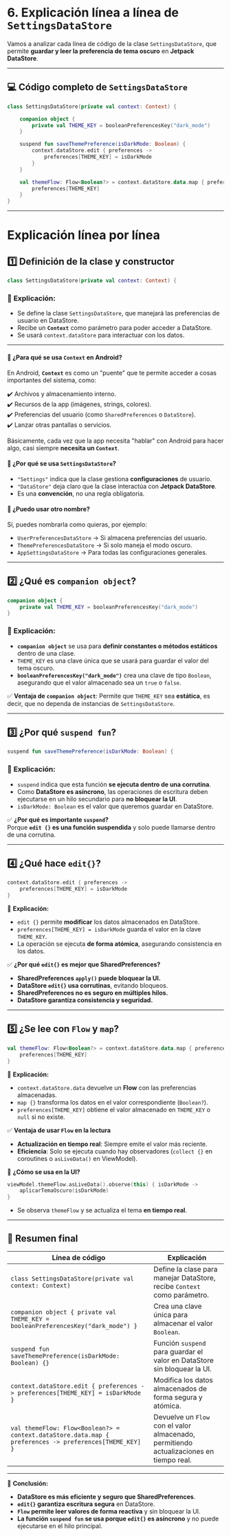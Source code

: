 # **6. Explicación línea a línea de `SettingsDataStore`**

Vamos a analizar cada línea de código de la clase `SettingsDataStore`, que permite **guardar y leer la preferencia de tema oscuro** en **Jetpack DataStore**.

---

## **💻 Código completo de `SettingsDataStore`**

```kotlin
class SettingsDataStore(private val context: Context) {

    companion object {
        private val THEME_KEY = booleanPreferencesKey("dark_mode")
    }

    suspend fun saveThemePreference(isDarkMode: Boolean) {
        context.dataStore.edit { preferences ->
            preferences[THEME_KEY] = isDarkMode
        }
    }

    val themeFlow: Flow<Boolean?> = context.dataStore.data.map { preferences ->
        preferences[THEME_KEY]
    }
}
```

---

# **Explicación línea por línea**

## **1️⃣ Definición de la clase y constructor**

```kotlin
class SettingsDataStore(private val context: Context) {
```

### 📌 **Explicación:**

- Se define la clase `SettingsDataStore`, que manejará las preferencias de usuario en DataStore.
- Recibe un **`Context`** como parámetro para poder acceder a DataStore.
- Se usará `context.dataStore` para interactuar con los datos.

---
#### **📌 ¿Para qué se usa `Context` en Android?**

En Android, **`Context`** es como un "puente" que te permite acceder a cosas importantes del sistema, como:

✔️ Archivos y almacenamiento interno.  
✔️ Recursos de la app (imágenes, strings, colores).  
✔️ Preferencias del usuario (como `SharedPreferences` o `DataStore`).  
✔️ Lanzar otras pantallas o servicios.

Básicamente, cada vez que la app necesita "hablar" con Android para hacer algo, casi siempre **necesita un `Context`**.

#### **📍 ¿Por qué se usa `SettingsDataStore`?**

- `"Settings"` indica que la clase gestiona **configuraciones** de usuario.
- `"DataStore"` deja claro que la clase interactúa con **Jetpack DataStore**.
- Es una **convención**, no una regla obligatoria.
#### **📍 ¿Puedo usar otro nombre?**

Sí, puedes nombrarla como quieras, por ejemplo:
- `UserPreferencesDataStore` → Si almacena preferencias del usuario.
- `ThemePreferencesDataStore` → Si solo maneja el modo oscuro.
- `AppSettingsDataStore` → Para todas las configuraciones generales.

---

## **2️⃣ ¿Qué es `companion object`?**

```kotlin
companion object {
    private val THEME_KEY = booleanPreferencesKey("dark_mode")
}
```

### 📌 **Explicación:**

- **`companion object`** se usa para **definir constantes o métodos estáticos** dentro de una clase.
- `THEME_KEY` es una clave única que se usará para guardar el valor del tema oscuro.
- **`booleanPreferencesKey("dark_mode")`** crea una clave de tipo `Boolean`, asegurando que el valor almacenado sea un `true` o `false`.

✅ **Ventaja de `companion object`**: Permite que `THEME_KEY` sea **estática**, es decir, que no dependa de instancias de `SettingsDataStore`.

---

## **3️⃣ ¿Por qué `suspend fun`?**

```kotlin
suspend fun saveThemePreference(isDarkMode: Boolean) {
```

### 📌 **Explicación:**

- `suspend` indica que esta función **se ejecuta dentro de una corrutina**.
- Como **DataStore es asíncrono**, las operaciones de escritura deben ejecutarse en un hilo secundario para **no bloquear la UI**.
- `isDarkMode: Boolean` es el valor que queremos guardar en DataStore.

✅ **¿Por qué es importante `suspend`?**  
Porque **`edit {}` es una función suspendida** y solo puede llamarse dentro de una corrutina.

---

## **4️⃣ ¿Qué hace `edit{}`?**

```kotlin
context.dataStore.edit { preferences ->
    preferences[THEME_KEY] = isDarkMode
}
```

📌 **Explicación:**

- `edit {}` permite **modificar** los datos almacenados en DataStore.
- `preferences[THEME_KEY] = isDarkMode` guarda el valor en la clave `THEME_KEY`.
- La operación se ejecuta **de forma atómica**, asegurando consistencia en los datos.

✅ **¿Por qué `edit{}` es mejor que SharedPreferences?**

- **SharedPreferences `apply()` puede bloquear la UI.**
- **DataStore `edit{}` usa corrutinas**, evitando bloqueos.
- **SharedPreferences no es seguro en múltiples hilos.**
- **DataStore garantiza consistencia y seguridad.**

---

## **5️⃣ ¿Se lee con `Flow` y `map`?**

```kotlin
val themeFlow: Flow<Boolean?> = context.dataStore.data.map { preferences ->
    preferences[THEME_KEY]
}
```

📌 **Explicación:**

- `context.dataStore.data` devuelve un **Flow** con las preferencias almacenadas.
- `map {}` transforma los datos en el valor correspondiente (`Boolean?`).
- `preferences[THEME_KEY]` obtiene el valor almacenado en `THEME_KEY` o `null` si no existe.

✅ **Ventaja de usar `Flow` en la lectura**

- **Actualización en tiempo real**: Siempre emite el valor más reciente.
- **Eficiencia**: Solo se ejecuta cuando hay observadores (`collect {}` en coroutines o `asLiveData()` en ViewModel).

📌 **¿Cómo se usa en la UI?**

```kotlin
viewModel.themeFlow.asLiveData().observe(this) { isDarkMode ->
    aplicarTemaOscuro(isDarkMode)
}
```

- Se observa `themeFlow` y se actualiza el tema **en tiempo real**.

---

## **🔹 Resumen final**

|Línea de código|Explicación|
|---|---|
|`class SettingsDataStore(private val context: Context)`|Define la clase para manejar DataStore, recibe `Context` como parámetro.|
|`companion object { private val THEME_KEY = booleanPreferencesKey("dark_mode") }`|Crea una clave única para almacenar el valor `Boolean`.|
|`suspend fun saveThemePreference(isDarkMode: Boolean) {}`|Función `suspend` para guardar el valor en DataStore sin bloquear la UI.|
|`context.dataStore.edit { preferences -> preferences[THEME_KEY] = isDarkMode }`|Modifica los datos almacenados de forma segura y atómica.|
|`val themeFlow: Flow<Boolean?> = context.dataStore.data.map { preferences -> preferences[THEME_KEY] }`|Devuelve un `Flow` con el valor almacenado, permitiendo actualizaciones en tiempo real.|

---

🚀 **Conclusión:**

- **DataStore es más eficiente y seguro que SharedPreferences**.
- **`edit{}` garantiza escritura segura** en DataStore.
- **`Flow` permite leer valores de forma reactiva** y sin bloquear la UI.
- **La función `suspend fun` se usa porque `edit{}` es asíncrono** y no puede ejecutarse en el hilo principal.
